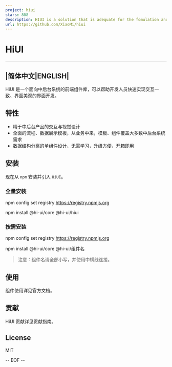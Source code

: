 ```yaml
---
project: hiui
stars: 808
description: HIUI is a solution that is adequate for the fomulation and implementation of interaction and UI design standard for front, middle and backend.
url: https://github.com/XiaoMi/hiui
---
```


HiUI
====

* * *

|简体中文|ENGLISH|
--------------

HiUI 是一个面向中后台系统的前端组件库，可以帮助开发人员快速实现交互一致、界面美观的界面开发。

特性
--

-   精于中后台产品的交互与视觉设计
-   全面的流程、数据展示模板，从业务中来，模板、组件覆盖大多数中后台系统需求
-   数据结构分离的单组件设计，无需学习，升级方便，开箱即用

安装
--

现在从 `npm` 安装并引入 `HiUI`。

### 全量安装

npm config set registry https://registry.npmjs.org

npm install @hi-ui/core @hi-ui/hiui

### 按需安装

npm config set registry https://registry.npmjs.org

npm install @hi-ui/core @hi-ui/组件名

> 注意：组件名请全部小写，并使用中横线连接。

使用
--

组件使用详见官方文档。

贡献
--

HiUI 贡献详见贡献指南。

License
-------

MIT

\-- EOF --
